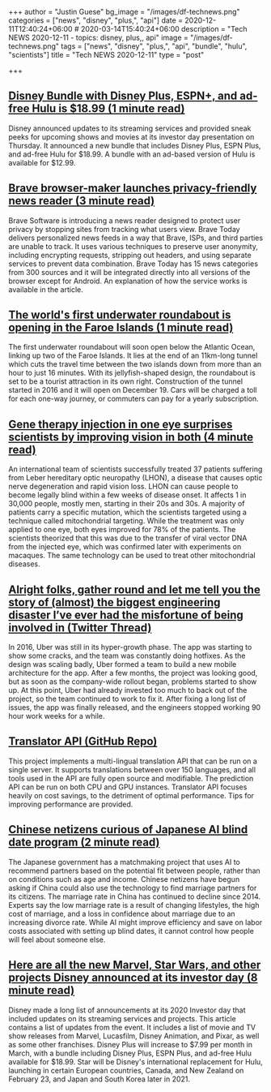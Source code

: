 +++
author = "Justin Guese"
bg_image = "/images/df-technews.png"
categories = ["news", "disney", "plus,", "api"]
date = 2020-12-11T12:40:24+06:00 # 2020-03-14T15:40:24+06:00
description = "Tech NEWS 2020-12-11 - topics: disney, plus,, api"
image = "/images/df-technews.png"
tags = ["news", "disney", "plus,", "api", "bundle", "hulu", "scientists"]
title = "Tech NEWS 2020-12-11"
type = "post"

+++

## [Disney Bundle with Disney Plus, ESPN+, and ad-free Hulu is $18.99 (1 minute read)](https://www.cnet.com/news/disney-bundle-with-disney-plus-espn-and-ad-free-hulu-is-18-99//1/01000176517c7b6c-8815d903-94c9-4610-a0eb-832d355cbe14-000000/sjDo4V1u_kK5MKngIFM7YCydRw4AdktojOyWDheGgsI=171)

Disney announced updates to its streaming services and provided sneak peeks for upcoming shows and movies at its investor day presentation on Thursday. It announced a new bundle that includes Disney Plus, ESPN Plus, and ad-free Hulu for $18.99. A bundle with an ad-based version of Hulu is available for $12.99.

## [Brave browser-maker launches privacy-friendly news reader (3 minute read)](https://arstechnica.com/information-technology/2020/12/brave-browser-maker-launches-privacy-friendly-news-reader//1/01000176517c7b6c-8815d903-94c9-4610-a0eb-832d355cbe14-000000/-wLLm2_zDYfUaHRSl8n28zM2mYpxELz6IKcP1XkrufQ=171)

Brave Software is introducing a news reader designed to protect user privacy by stopping sites from tracking what users view. Brave Today delivers personalized news feeds in a way that Brave, ISPs, and third parties are unable to track. It uses various techniques to preserve user anonymity, including encrypting requests, stripping out headers, and using separate services to prevent data combination. Brave Today has 15 news categories from 300 sources and it will be integrated directly into all versions of the browser except for Android. An explanation of how the service works is available in the article.

## [The world's first underwater roundabout is opening in the Faroe Islands (1 minute read)](https://www.lonelyplanet.com/articles/faroe-islands-underwater-roundabout/1/01000176517c7b6c-8815d903-94c9-4610-a0eb-832d355cbe14-000000/D75tOs2YSpZ3s6aZRYcSW9qx0Cq3Kno8WOb1EsyzIq4=171)

The first underwater roundabout will soon open below the Atlantic Ocean, linking up two of the Faroe Islands. It lies at the end of an 11km-long tunnel which cuts the travel time between the two islands down from more than an hour to just 16 minutes. With its jellyfish-shaped design, the roundabout is set to be a tourist attraction in its own right. Construction of the tunnel started in 2016 and it will open on December 19. Cars will be charged a toll for each one-way journey, or commuters can pay for a yearly subscription.

## [Gene therapy injection in one eye surprises scientists by improving vision in both (4 minute read)](https://www.cam.ac.uk/research/news/gene-therapy-injection-in-one-eye-surprises-scientists-by-improving-vision-in-both/1/01000176517c7b6c-8815d903-94c9-4610-a0eb-832d355cbe14-000000/RaN05XK_6ccX2tltoWYZbFpQyOtYPQlMs9uyBxNaedE=171)

An international team of scientists successfully treated 37 patients suffering from Leber hereditary optic neuropathy (LHON), a disease that causes optic nerve degeneration and rapid vision loss. LHON can cause people to become legally blind within a few weeks of disease onset. It affects 1 in 30,000 people, mostly men, starting in their 20s and 30s. A majority of patients carry a specific mutation, which the scientists targeted using a technique called mitochondrial targeting. While the treatment was only applied to one eye, both eyes improved for 78% of the patients. The scientists theorized that this was due to the transfer of viral vector DNA from the injected eye, which was confirmed later with experiments on macaques. The same technology can be used to treat other mitochondrial diseases.

## [Alright folks, gather round and let me tell you the story of (almost) the biggest engineering disaster I’ve ever had the misfortune of being involved in (Twitter Thread)](https://twitter.com/StanTwinB/status/1336890442768547845/1/01000176517c7b6c-8815d903-94c9-4610-a0eb-832d355cbe14-000000/2sv4KzUu70krU5s_28HOL-olttitOrim1-sieofxgMA=171)

In 2016, Uber was still in its hyper-growth phase. The app was starting to show some cracks, and the team was constantly doing hotfixes. As the design was scaling badly, Uber formed a team to build a new mobile architecture for the app. After a few months, the project was looking good, but as soon as the company-wide rollout began, problems started to show up. At this point, Uber had already invested too much to back out of the project, so the team continued to work to fix it. After fixing a long list of issues, the app was finally released, and the engineers stopped working 90 hour work weeks for a while.

## [Translator API (GitHub Repo)](https://github.com/cortexlabs/cortex/tree/translator-example/examples/model-caching/python/translator/1/01000176517c7b6c-8815d903-94c9-4610-a0eb-832d355cbe14-000000/_y5ugT-jItacFuSCXY73eBGzkj_wfZEVgDUJwpcts6A=171)

This project implements a multi-lingual translation API that can be run on a single server. It supports translations between over 150 languages, and all tools used in the API are fully open source and modifiable. The prediction API can be run on both CPU and GPU instances. Translator API focuses heavily on cost savings, to the detriment of optimal performance. Tips for improving performance are provided.

## [Chinese netizens curious of Japanese AI blind date program (2 minute read)](https://www.globaltimes.cn/content/1209370.shtml/1/01000176517c7b6c-8815d903-94c9-4610-a0eb-832d355cbe14-000000/ggGFdEapl2NKR-7AZh-sqMQStwbEair9RyIIUNOz924=171)

The Japanese government has a matchmaking project that uses AI to recommend partners based on the potential fit between people, rather than on conditions such as age and income. Chinese netizens have begun asking if China could also use the technology to find marriage partners for its citizens. The marriage rate in China has continued to decline since 2014. Experts say the low marriage rate is a result of changing lifestyles, the high cost of marriage, and a loss in confidence about marriage due to an increasing divorce rate. While AI might improve efficiency and save on labor costs associated with setting up blind dates, it cannot control how people will feel about someone else.

## [Here are all the new Marvel, Star Wars, and other projects Disney announced at its investor day (8 minute read)](https://www.theverge.com/2020/12/10/22167976/disney-investor-day-2020-biggest-announcements-plus-marvel-star-wars-pixar-animation/1/01000176517c7b6c-8815d903-94c9-4610-a0eb-832d355cbe14-000000/HGsPsY_cQd3cWeQ62GSKdkG6PIOl1LVDhsqM3M7GFYQ=171)

Disney made a long list of announcements at its 2020 Investor day that included updates on its streaming services and projects. This article contains a list of updates from the event. It includes a list of movie and TV show releases from Marvel, Lucasfilm, Disney Animation, and Pixar, as well as some other franchises. Disney Plus will increase to $7.99 per month in March, with a bundle including Disney Plus, ESPN Plus, and ad-free Hulu available for $18.99. Star will be Disney's international replacement for Hulu, launching in certain European countries, Canada, and New Zealand on February 23, and Japan and South Korea later in 2021.


